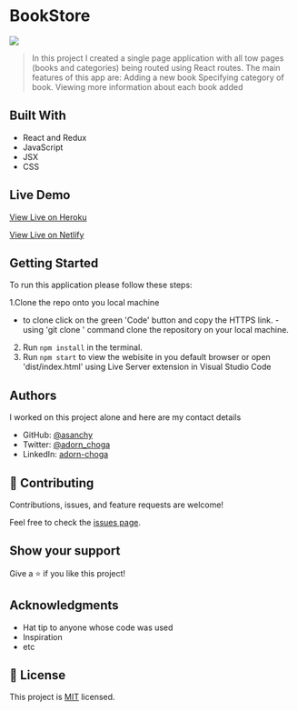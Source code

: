 # BookStore

![](https://img.shields.io/badge/Microverse-blueviolet)


> In this project I created a single page application with all tow pages (books and categories) being routed using React routes. The main features of this app are:
> Adding a new book
> Specifying category of book.
> Viewing more information about each book added

## Built With

- React and Redux
- JavaScript
- JSX
- CSS

## Live Demo

[View Live on Heroku](https://adorn-bookstore.herokuapp.com/)

[View Live on Netlify](https://focused-brattain-925daa.netlify.app/)

## Getting Started

To run this application please follow these steps:

1.Clone the repo onto you local machine
  - to clone click on the green 'Code' button and copy the HTTPS link.
  -using 'git clone <link>' command clone the repository on your local machine.
2. Run `npm install` in the terminal.
3. Run `npm start` to view the webisite in you default browser or open 'dist/index.html' using Live Server extension in Visual Studio Code

## Authors
I worked on this project alone and here are my contact details

- GitHub: [@asanchy](https://github.com/Asanchy)
- Twitter: [@adorn_choga](https://twitter.com/adorn_choga)
- LinkedIn: [adorn-choga](https://www.linkedin.com/in/adorn-choga-076024201/)

## 🤝 Contributing

Contributions, issues, and feature requests are welcome!

Feel free to check the [issues page](../../issues/).

## Show your support

Give a ⭐️ if you like this project!

## Acknowledgments

- Hat tip to anyone whose code was used
- Inspiration
- etc


## 📝 License

This project is [MIT](./MIT.md) licensed.